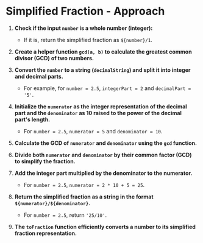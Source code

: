 # Simplified Fraction - Approach

1. **Check if the input `number` is a whole number (integer):**
   - If it is, return the simplified fraction as `${number}/1`.

2. **Create a helper function `gcd(a, b)` to calculate the greatest common divisor (GCD) of two numbers.**

3. **Convert the `number` to a string (`decimalString`) and split it into integer and decimal parts.**
   - For example, for `number = 2.5`, `integerPart = 2` and `decimalPart = '5'`.

4. **Initialize the `numerator` as the integer representation of the decimal part and the `denominator` as 10 raised to the power of the decimal part's length.**
   - For `number = 2.5`, `numerator = 5` and `denominator = 10`.

5. **Calculate the GCD of `numerator` and `denominator` using the `gcd` function.**

6. **Divide both `numerator` and `denominator` by their common factor (GCD) to simplify the fraction.**

7. **Add the integer part multiplied by the denominator to the numerator.**
   - For `number = 2.5`, `numerator = 2 * 10 + 5 = 25`.

8. **Return the simplified fraction as a string in the format `${numerator}/${denominator}`.**
   - For `number = 2.5`, return `'25/10'`.

9. **The `toFraction` function efficiently converts a number to its simplified fraction representation.**
